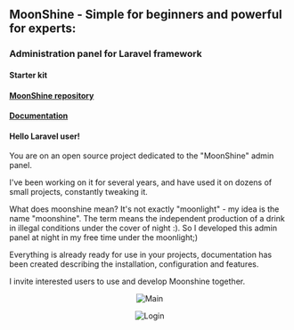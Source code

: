 ## MoonShine - Simple for beginners and powerful for experts:
### Administration panel for Laravel framework
#### Starter kit

#### [MoonShine repository](https://github.com/moonshine-software/moonshine)
#### [Documentation](https://getmoonshine.app)

#### Hello Laravel user!

You are on an open source project dedicated to the "MoonShine" admin panel.

I've been working on it for several years, and have used it on dozens of small projects, constantly tweaking it.

What does moonshine mean? It's not exactly "moonlight" - my idea is the name "moonshine".
The term means the independent production of a drink in illegal conditions under the cover of night :).
So I developed this admin panel at night in my free time under the moonlight;)

Everything is already ready for use in your projects, documentation has been created describing the installation, configuration and features.

I invite interested users to use and develop Moonshine together.

<p align="center">
<img src="https://getmoonshine.app/images/main.png?v=3.0" alt="Main">
</p>

<p align="center">
<img src="https://getmoonshine.app/images/login.png?v=3.0" alt="Login">
</p>
